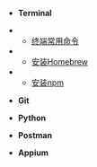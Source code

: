 * **Terminal**
* * [终端常用命令](terminal/终端常用命令.md)
* * [安装Homebrew](terminal/安装Homebrew.md)
* * [安装npm](terminal/安装npm.md)

* **Git**

* **Python**

* **Postman**

* **Appium**